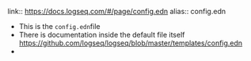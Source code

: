 ---
---

link:: https://docs.logseq.com/#/page/config.edn
alias:: config.edn

- This is the `config.edn`file
- There is documentation inside the default file itself https://github.com/logseq/logseq/blob/master/templates/config.edn
-